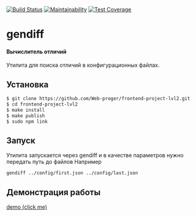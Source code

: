 [![Build Status](https://img.shields.io/endpoint.svg?url=https%3A%2F%2Factions-badge.atrox.dev%2FWeb-proger%2Ffrontend-project-lvl2%2Fbadge%3Fref%3Dmaster&style=flat)](https://actions-badge.atrox.dev/Web-proger/frontend-project-lvl2/goto?ref=master)
[![Maintainability](https://api.codeclimate.com/v1/badges/00c3b74d12f7d7293d55/maintainability)](https://codeclimate.com/github/Web-proger/frontend-project-lvl2/maintainability)
[![Test Coverage](https://api.codeclimate.com/v1/badges/00c3b74d12f7d7293d55/test_coverage)](https://codeclimate.com/github/Web-proger/frontend-project-lvl2/test_coverage)

# gendiff
#### Вычислитель отличий

Утилита для поиска отличий в конфигурационных файлах.

## Установка

```sh
$ git clone https://github.com/Web-proger/frontend-project-lvl2.git
$ cd frontend-project-lvl2
$ make install
$ make publish
$ sudo npm link
```

## Запуск
Утилита запускается через gendiff и в качестве параметров нужно передать путь до файлов
Например
```sh
gendiff ../config/first.json ../config/last.json
```

## Демонстрация работы
[demo (click me)](https://asciinema.org/a/NU2iZyyvKNR1JS6M9DD6kHUyp)

